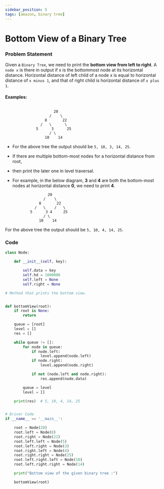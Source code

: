 ```yaml
---
sidebar_position: 5
tags: [amazon, binary tree]
---
```


# Bottom View of a Binary Tree

### Problem Statement

Given a `Binary Tree`, we need to print the **bottom view from left to right**.
A `node x` is there in output if x is the bottommost node at its horizontal distance.
Horizontal distance of left child of a node x is equal to horizontal distance of `x minus 1`,
and that of right child is horizontal distance of `x plus 1`.

#### Examples:

```

                      20
                    /    \
                  8       22
                /   \      \
              5      3      25
                    / \
                  10    14
```

- For the above tree the output should be `5, 10, 3, 14, 25`.
- If there are multiple bottom-most nodes for a horizontal distance from root,
- then print the later one in level traversal.
- For example, in the below diagram, **3** and **4** are both the bottom-most nodes at horizontal distance **0**, we need to print **4**.

                      20
                    /    \
                  8       22
                /   \    /   \
              5      3 4     25
                    / \
                  10    14

For the above tree the output should be `5, 10, 4, 14, 25`.

### Code

```python title="Python Code"
class Node:

    def __init__(self, key):

        self.data = key
        self.hd = 1000000
        self.left = None
        self.right = None

# Method that prints the bottom view.


def bottomView(root):
    if root is None:
        return

    queue = [root]
    level = []
    res = []

    while queue != []:
        for node in queue:
            if node.left:
                level.append(node.left)
            if node.right:
                level.append(node.right)

            if not (node.left and node.right):
                res.append(node.data)

        queue = level
        level = []

    print(res)  # 5, 10, 4, 14, 25


# Driver Code
if __name__ == '__main__':

    root = Node(20)
    root.left = Node(8)
    root.right = Node(22)
    root.left.left = Node(5)
    root.left.right = Node(3)
    root.right.left = Node(4)
    root.right.right = Node(25)
    root.left.right.left = Node(10)
    root.left.right.right = Node(14)

    print("Bottom view of the given binary tree :")

    bottomView(root)
```
